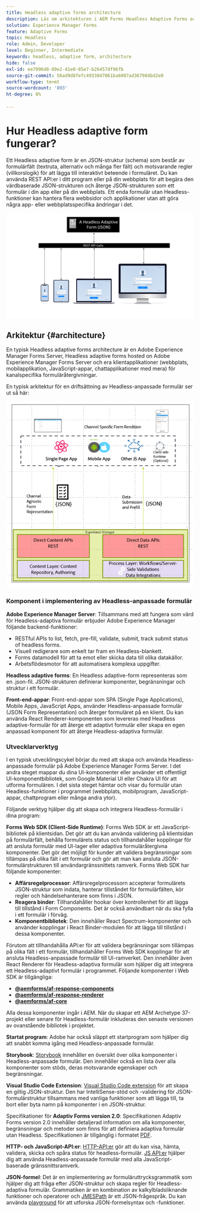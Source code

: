 ```yaml
---
title: Headless adaptive forms architecture
description: Läs om arkitekturen i AEM Forms Headless Adaptive Forms och hur den kan hjälpa dig att snabbt skapa formulär för olika plattformar. Den här artikeln innehåller information om hur Headless Adaptive Forms fungerar och hur de kan integreras med olika program för att förenkla formulärbyggprocessen.
solution: Experience Manager Forms
feature: Adaptive Forms
topic: Headless
role: Admin, Developer
level: Beginner, Intermediate
keywords: headless, adaptive form, architecture
hide: false
exl-id: ee7096d8-89e2-41e0-85e7-b26457df96fb
source-git-commit: 56ad9d8fefc4933847061ba6007ad367984bd2e0
workflow-type: tm+mt
source-wordcount: '893'
ht-degree: 0%

---
```



# Hur Headless adaptive form fungerar?

Ett Headless adaptive form är en JSON-struktur (schema) som består av formulärfält (textruta, alternativ och många fler fält) och motsvarande regler (villkorslogik) för att lägga till interaktivt beteende i formuläret. Du kan använda REST API:er i ditt program eller på din webbplats för att begära den värdbaserade JSON-strukturen och återge JSON-strukturen som ett formulär i din app eller på din webbplats. Ett enda formulär utan Headless-funktioner kan hantera flera webbsidor och applikationer utan att göra några app- eller webbplatsspecifika ändringar i det.

![Hur Headless adaptive form fungerar](/help/assets/how-headless-adaprive-forms-work.png)

## Arkitektur {#architecture}

En typisk Headless adaptive forms architecture är en Adobe Experience Manager Forms Server, Headless adaptive forms hosted on Adobe Experience Manager Forms Server och era klientapplikationer (webbplats, mobilapplikation, JavaScript-appar, chattapplikationer med mera) för kanalspecifika formuläråtergivningar.

En typisk arkitektur för en driftsättning av Headless-anpassade formulär ser ut så här:

![Arkitektur](/help/assets/headless-af-architecture.png)

<!-- 

You can use the React renderer component shipped with Headless adaptive forms to render an Adaptive Form or build your own custom component to natively render a Headless Form in a website or an application or use any UI framework or programming language to build your own components to render your forms.

A typical Headless adaptive forms architecture constitutes an Adobe Experience Manager Server, JSON structure of forms, various frontend apps for channel-specific form renditions.

![Architecture](/help/assets/headless-af-architecture.png) -->

### Komponent i implementering av Headless-anpassade formulär

**Adobe Experience Manager Server**: Tillsammans med att fungera som värd för Headless-adaptiva formulär erbjuder Adobe Experience Manager följande backend-funktioner:

* RESTful APIs to list, fetch, pre-fill, validate, submit, track submit status of headless forms.
* Visuell redigerare som enkelt tar fram en Headless-blankett.
* Forms datamodell för att ta emot eller skicka data till olika datakällor.
* Arbetsflödesmotor för att automatisera komplexa uppgifter.

**Headless adaptive forms**: En Headless adaptive-form representeras som en .json-fil. JSON-strukturen definierar komponenter, begränsningar och struktur i ett formulär.

**Front-end-appar**: Front-end-appar som SPA (Single Page Applications), Mobile Apps, JavaScript Apps, använder Headless-anpassade formulär (JSON Form Representation) och återger formuläret på en klient. Du kan använda React Renderer-komponenten som levereras med Headless adaptive-formulär för att återge ett adaptivt formulär eller skapa en egen anpassad komponent för att återge Headless-adaptiva formulär.

<!-- ### Understanding Headless adaptive forms definition -->



### Utvecklarverktyg

I en typisk utvecklingscykel börjar du med att skapa och använda Headless-anpassade formulär på Adobe Experience Manager Forms Server. I det andra steget mappar du dina UI-komponenter eller använder ett offentligt UI-komponentbibliotek, som Google Material UI eller Chakra UI för att utforma formulären. I det sista steget hämtar och visar du formulär utan Headless-funktioner i programmet (webbplats, mobilprogram, JavaScript-appar, chattprogram eller många andra ytor).

Följande verktyg hjälper dig att skapa och integrera Headless-formulär i dina program:

**Forms Web SDK (Client-Side Runtime)**: Forms Web SDK är ett JavaScript-bibliotek på klientsidan. Det gör att du kan använda validering på klientsidan på formulärfält, behålla formulärets status och tillhandahåller kopplingar för att ansluta formulär med UI-lager eller adaptiva formuläråtergivna komponenter. Det gör det möjligt för kunder att validera begränsningar som tillämpas på olika fält i ett formulär och gör att man kan ansluta JSON-formulärstrukturen till användargränssnittets ramverk. Forms Web SDK har följande komponenter:

* **Affärsregelprocessor**: Affärsregelprocessorn accepterar formulärets JSON-struktur som indata, hanterar tillståndet för formulärfälten, kör regler och händelsehanterare som finns i JSON.
* **Reagera binder**: Tillhandahåller hookar över kontrollenhet för att lägga till tillstånd i Form Components. Det är också användbart när du ska fylla i ett formulär i förväg.
* **Komponentbibliotek**: Den innehåller React Spectrum-komponenter och använder kopplingar i React Binder-modulen för att lägga till tillstånd i dessa komponenter.

Förutom att tillhandahålla API:er för att validera begränsningar som tillämpas på olika fält i ett formulär, tillhandahåller Forms Web SDK kopplingar för att ansluta Headless-anpassade formulär till UI-ramverket. Den innehåller även &#x200B; React Renderer för Headless-adaptiva formulär som hjälper dig att integrera ett Headless-adaptivt formulär i programmet. Följande komponenter i Web SDK är tillgängliga:

* **[@aemforms/af-response-components](https://www.npmjs.com/package/@aemforms/af-react-components)**
* **[@aemforms/af-response-renderer](https://www.npmjs.com/package/@aemforms/af-react-renderer)**
* **[@aemforms/af-core](https://www.npmjs.com/package/@aemforms/af-core)**

Alla dessa komponenter ingår i AEM. När du skapar ett AEM Archetype 37-projekt eller senare för Headless-formulär inkluderas den senaste versionen av ovanstående bibliotek i projektet.

**Startat program**: Adobe har också släppt ett startprogram som hjälper dig att snabbt komma igång med Headless-anpassade formulär.

<!-- **View Library (UI Layer)**: A custom form application built in a front-end language. You can use react, Angular, Flutter, NPM, Vue.js, Ionic, BootStrap, or any other language to built front end. You can also use the Headless adaptive forms Super Component, provided out-of-the-box, inside a react application to render a Headless adaptive form. Headless adaptive forms super component makes use of OOTB react spectrum -based form components to render the Headless adaptive form. 

Core-Components: It enables use to render an Adaptive Form using JSON structure. It uses rule grammar to help create dynamic field interactions. The rule grammar is based on [JSON formula](http://github.com/adobe/json-formula/). You can develop your own renderer or embed the React based Adaptive Forms renderer, provided OOTB, in your front-end app to render the form. -->

**Storybook**: [Storybook](https://opensource.adobe.com/aem-forms-af-runtime/storybook/) innehåller en översikt över olika komponenter i Headless-anpassade formulär. Den innehåller också en lista över alla komponenter som stöds, deras motsvarande egenskaper och begränsningar.

**Visual Studio Code Extension**: [Visual Studio Code extension](visual-studio-code-extension-for-headless-adaptive-forms.md) för att skapa en giltig JSON-struktur. Den har IntelliSense-stöd och -validering för JSON-formulärstruktur tillsammans med vanliga funktioner som att lägga till, ta bort eller byta namn på komponenter i en JSON-struktur.

Specifikationer för **Adaptiv Forms version 2.0**: Specifikationen Adaptiv Forms version 2.0 innehåller detaljerad information om alla komponenter, begränsningar och metoder som finns för att definiera adaptiva formulär utan Headless. Specifikationen är tillgänglig i formatet [PDF](/help/assets/Headless-Adaptive-Form-Specification.pdf).

**HTTP- och JavaScript-API:er**: [HTTP-API:er](https://opensource.adobe.com/aem-forms-af-runtime/api/) gör att du kan visa, hämta, validera, skicka och spåra status för headless-formulär. [JS API:er](https://opensource.adobe.com/aem-forms-af-runtime/jsdocs/) hjälper dig att använda Headless-anpassade formulär med alla JavaScript-baserade gränssnittsramverk.

**JSON-formel**: Det är en implementering av formuläruttrycksgrammatik som hjälper dig att fråga efter JSON-struktur och skapa regler för Headless-adaptiva formulär. Grammatiken är en kombination av kalkylbladsliknande funktioner och operatorer och [JMESPath](https://jmespath.org/) är ett JSON-frågespråk. Du kan använda [playground](https://opensource.adobe.com/json-formula/dist/index.html) för att utforska JSON-formelsyntax och -funktioner.
